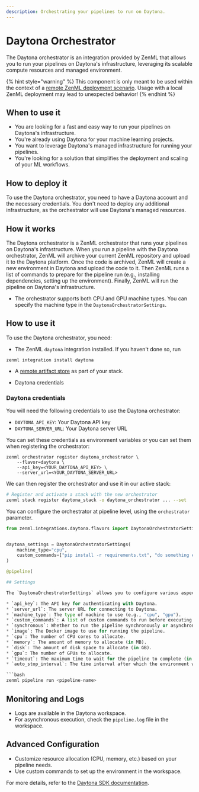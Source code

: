 ```yaml
---
description: Orchestrating your pipelines to run on Daytona.
---
```


# Daytona Orchestrator

The Daytona orchestrator is an integration provided by ZenML that allows you to run your pipelines on Daytona's infrastructure, leveraging its scalable compute resources and managed environment.

{% hint style="warning" %}
This component is only meant to be used within the context of a [remote ZenML deployment scenario](../../getting-started/deploying-zenml/README.md). Usage with a local ZenML deployment may lead to unexpected behavior!
{% endhint %}

## When to use it

* You are looking for a fast and easy way to run your pipelines on Daytona's infrastructure.
* You're already using Daytona for your machine learning projects.
* You want to leverage Daytona's managed infrastructure for running your pipelines.
* You're looking for a solution that simplifies the deployment and scaling of your ML workflows.

## How to deploy it

To use the Daytona orchestrator, you need to have a Daytona account and the necessary credentials. You don't need to deploy any additional infrastructure, as the orchestrator will use Daytona's managed resources.

## How it works

The Daytona orchestrator is a ZenML orchestrator that runs your pipelines on Daytona's infrastructure. When you run a pipeline with the Daytona orchestrator, ZenML will archive your current ZenML repository and upload it to the Daytona platform. Once the code is archived, ZenML will create a new environment in Daytona and upload the code to it. Then ZenML runs a list of commands to prepare for the pipeline run (e.g., installing dependencies, setting up the environment). Finally, ZenML will run the pipeline on Daytona's infrastructure.

* The orchestrator supports both CPU and GPU machine types. You can specify the machine type in the `DaytonaOrchestratorSettings`.

## How to use it

To use the Daytona orchestrator, you need:

* The ZenML `daytona` integration installed. If you haven't done so, run

```shell
zenml integration install daytona
```

* A [remote artifact store](../artifact-stores/artifact-stores.md) as part of your stack.

* Daytona credentials

### Daytona credentials

You will need the following credentials to use the Daytona orchestrator:

* `DAYTONA_API_KEY`: Your Daytona API key
* `DAYTONA_SERVER_URL`: Your Daytona server URL

You can set these credentials as environment variables or you can set them when registering the orchestrator:

```shell
zenml orchestrator register daytona_orchestrator \
    --flavor=daytona \
    --api_key=<YOUR_DAYTONA_API_KEY> \
    --server_url=<YOUR_DAYTONA_SERVER_URL>
```

We can then register the orchestrator and use it in our active stack:

```bash
# Register and activate a stack with the new orchestrator
zenml stack register daytona_stack -o daytona_orchestrator ... --set
```

You can configure the orchestrator at pipeline level, using the `orchestrator` parameter.

```python
from zenml.integrations.daytona.flavors import DaytonaOrchestratorSettings


daytona_settings = DaytonaOrchestratorSettings(
    machine_type="cpu",
    custom_commands=["pip install -r requirements.txt", "do something else"]
)

@pipeline(

## Settings

The `DaytonaOrchestratorSettings` allows you to configure various aspects of the orchestrator:

* `api_key`: The API key for authenticating with Daytona.
* `server_url`: The server URL for connecting to Daytona.
* `machine_type`: The type of machine to use (e.g., "cpu", "gpu").
* `custom_commands`: A list of custom commands to run before executing the pipeline.
* `synchronous`: Whether to run the pipeline synchronously or asynchronously.
* `image`: The Docker image to use for running the pipeline.
* `cpu`: The number of CPU cores to allocate.
* `memory`: The amount of memory to allocate (in MB).
* `disk`: The amount of disk space to allocate (in GB).
* `gpu`: The number of GPUs to allocate.
* `timeout`: The maximum time to wait for the pipeline to complete (in seconds).
* `auto_stop_interval`: The time interval after which the environment will be automatically stopped if idle (in seconds).

```bash
zenml pipeline run <pipeline-name>
```

## Monitoring and Logs

- Logs are available in the Daytona workspace.
- For asynchronous execution, check the `pipeline.log` file in the workspace.

## Advanced Configuration

- Customize resource allocation (CPU, memory, etc.) based on your pipeline needs.
- Use custom commands to set up the environment in the workspace.

For more details, refer to the [Daytona SDK documentation](https://daytona.work/docs). 